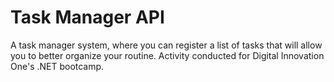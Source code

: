 # Task Manager API

A task manager system, where you can register a list of tasks that will allow you to better organize your routine.
Activity conducted for Digital Innovation One's .NET bootcamp.
